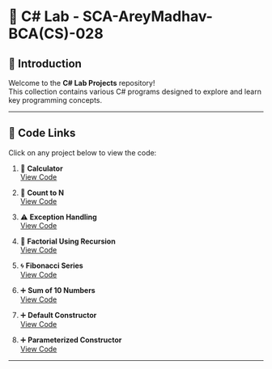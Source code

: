 # 🚀 C# Lab - SCA-AreyMadhav-BCA(CS)-028

## 🎯 Introduction  
Welcome to the **C# Lab Projects** repository!  
This collection contains various C# programs designed to explore and learn key programming concepts.

---

## 📂 Code Links  
Click on any project below to view the code:  

1. 🔢 **Calculator**  
   [View Code](./Calculator/calc.cs)

2. 🔄 **Count to N**  
   [View Code](./Count%20to%20N/main.cs)

3. ⚠️ **Exception Handling**  
   [View Code](./Exception%20Handling/main.cs)

4. 🧮 **Factorial Using Recursion**  
   [View Code](./Factorial%20using%20Recursion/main.cs)

5. 🌀 **Fibonacci Series**  
   [View Code](./Fibonacci/main.cs)

6. ➕ **Sum of 10 Numbers**  
   [View Code](./Sum%20of%2010%20Numbers/main.cs)
   
7. ➕ **Default Constructor**  
   [View Code](./Default%20Constructor/main.cs)
   
8. ➕ **Parameterized Constructor**  
   [View Code](./Parameterized%20Constructor/main.cs)

---
